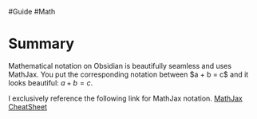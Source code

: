 #Guide #Math
# Summary
Mathematical notation on Obsidian is beautifully seamless and uses MathJax. You put the corresponding notation between $a + b = c\$ and it looks beautiful: $a+b=c$.

I exclusively reference the following link for MathJax notation.
[MathJax CheatSheet](https://jojozhuang.github.io/tutorial/mathjax-cheat-sheet-for-mathematical-notation/)
